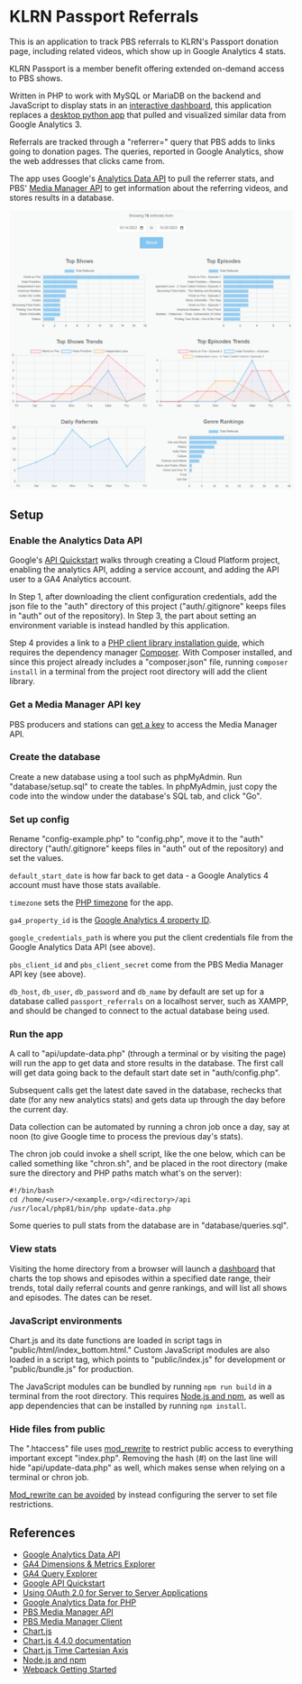 # KLRN Passport Referrals

This is an application to track PBS referrals to KLRN's Passport donation page, including related videos, which show up in Google Analytics 4 stats.

KLRN Passport is a member benefit offering extended on-demand access to PBS shows.

Written in PHP to work with MySQL or MariaDB on the backend and JavaScript to display stats in an [interactive dashboard](https://pbs.klrn.org/passport-referrals/), this application replaces a [desktop python app](https://github.com/ptdriscoll/klrn-passport-referrals-database) that pulled and visualized similar data from Google Analytics 3.

Referrals are tracked through a "referrer=" query that PBS adds to links going to donation pages. The queries, reported in Google Analytics, show the web addresses that clicks came from.

The app uses Google's [Analytics Data API](https://developers.google.com/analytics/devguides/reporting/data/v1) to pull the referrer stats, and PBS' [Media Manager API](https://docs.pbs.org/display/CDA/Media+Manager+API) to get information about the referring videos, and stores results in a database.

![Top KLRN Passport Referral Shows](images/dashboard-graphs.jpg)

## Setup

### Enable the Analytics Data API

Google's [API Quickstart](https://developers.google.com/analytics/devguides/reporting/data/v1/quickstart-client-libraries) walks through creating a Cloud Platform project, enabling the analytics API, adding a service account, and adding the API user to a GA4 Analytics account.

In Step 1, after downloading the client configuration credentials, add the json file to the "auth" directory of this project ("auth/.gitignore" keeps files in "auth" out of the repository). In Step 3, the part about setting an environment variable is instead handled by this application.

Step 4 provides a link to a [PHP client library installation guide](https://github.com/googleapis/php-analytics-data#installation), which requires the dependency manager [Composer](https://getcomposer.org/). With Composer installed, and since this project already includes a "composer.json" file, running `composer install` in a terminal from the project root directory will add the client library.

### Get a Media Manager API key

PBS producers and stations can [get a key](https://digitalsupport.pbs.org/support/tickets/new) to access the Media Manager API.

### Create the database

Create a new database using a tool such as phpMyAdmin. Run "database/setup.sql" to create the tables. In phpMyAdmin, just copy the code into the window under the database's SQL tab, and click "Go".

### Set up config

Rename "config-example.php" to "config.php", move it to the "auth" directory ("auth/.gitignore" keeps files in "auth" out of the repository) and set the values.

`default_start_date` is how far back to get data - a Google Analytics 4 account must have those stats available.

`timezone` sets the [PHP timezone](https://www.php.net/manual/en/timezones.php) for the app.

`ga4_property_id` is the [Google Analytics 4 property ID](https://developers.google.com/analytics/devguides/reporting/data/v1/property-id).

`google_credentials_path` is where you put the client credentials file from the Google Analytics Data API (see above).

`pbs_client_id` and `pbs_client_secret` come from the PBS Media Manager API key (see above).

`db_host`, `db_user`, `db_password` and `db_name` by default are set up for a database called `passport_referrals` on a localhost server, such as XAMPP, and should be changed to connect to the actual database being used.

### Run the app

A call to "api/update-data.php" (through a terminal or by visiting the page) will run the app to get data and store results in the database. The first call will get data going back to the default start date set in "auth/config.php".

Subsequent calls get the latest date saved in the database, rechecks that date (for any new analytics stats) and gets data up through the day before the current day.

Data collection can be automated by running a chron job once a day, say at noon (to give Google time to process the previous day's stats).

The chron job could invoke a shell script, like the one below, which can be called something like "chron.sh", and be placed in the root directory (make sure the directory and PHP paths match what's on the server):

```
#!/bin/bash
cd /home/<user>/<example.org>/<directory>/api
/usr/local/php81/bin/php update-data.php
```

Some queries to pull stats from the database are in "database/queries.sql".

### View stats

Visiting the home directory from a browser will launch a [dashboard](https://pbs.klrn.org/passport-referrals/) that charts the top shows and episodes within a specified date range, their trends, total daily referral counts and genre rankings, and will list all shows and episodes. The dates can be reset.

### JavaScript environments

Chart.js and its date functions are loaded in script tags in "public/html/index_bottom.html." Custom JavaScript modules are also loaded in a script tag, which points to "public/index.js" for development or "public/bundle.js" for production.

The JavaScript modules can be bundled by running `npm run build` in a terminal from the root directory. This requires [Node.js and npm](https://docs.npmjs.com/downloading-and-installing-node-js-and-npm), as well as app dependencies that can be installed by running `npm install`.

### Hide files from public

The ".htaccess" file uses [mod_rewrite](https://httpd.apache.org/docs/current/rewrite/) to restrict public access to everything important except "index.php". Removing the hash (#) on the last line will hide "api/update-data.php" as well, which makes sense when relying on a terminal or chron job.

[Mod_rewrite can be avoided](https://httpd.apache.org/docs/current/rewrite/avoid.html) by instead configuring the server to set file restrictions.

## References

- [Google Analytics Data API](https://developers.google.com/analytics/devguides/reporting/data/v1)
- [GA4 Dimensions & Metrics Explorer](https://ga-dev-tools.google/ga4/dimensions-metrics-explorer/)
- [GA4 Query Explorer](https://ga-dev-tools.google/ga4/query-explorer/)
- [Google API Quickstart](https://developers.google.com/analytics/devguides/reporting/data/v1/quickstart-client-libraries)
- [Using OAuth 2.0 for Server to Server Applications](https://developers.google.com/identity/protocols/oauth2/service-account)
- [Google Analytics Data for PHP](https://github.com/googleapis/php-analytics-data#installation)
- [PBS Media Manager API](https://docs.pbs.org/display/CDA/Media+Manager+API)
- [PBS Media Manager Client](https://github.com/tamw-wnet/PBS_Media_Manager_Client)
- [Chart.js](https://www.chartjs.org/)
- [Chart.js 4.4.0 documentation](https://www.chartjs.org/docs/4.4.0/)
- [Chart.js Time Cartesian Axis](https://www.chartjs.org/docs/latest/axes/cartesian/time.html)
- [Node.js and npm](https://docs.npmjs.com/downloading-and-installing-node-js-and-npm)
- [Webpack Getting Started](https://webpack.js.org/guides/getting-started/)

